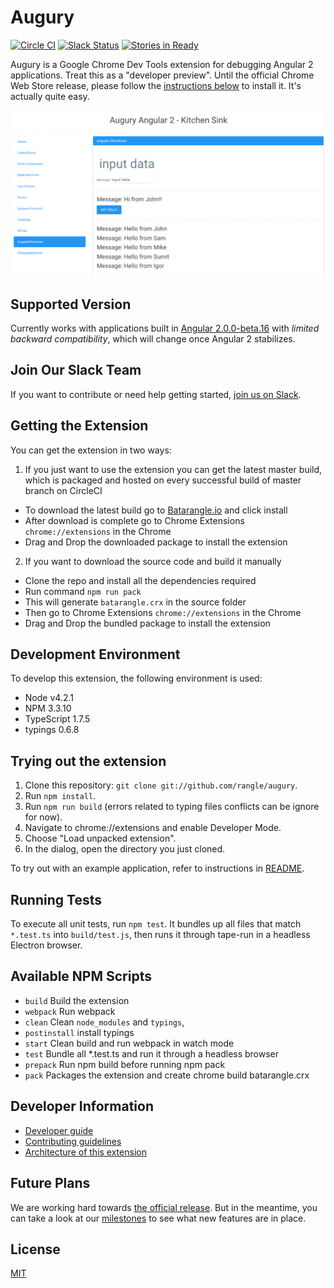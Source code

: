# Augury

[![Circle CI](https://circleci.com/gh/rangle/augury.svg?style=svg)](https://circleci.com/gh/rangle/augury) [![Slack Status](https://augury-slack.herokuapp.com/badge.svg)](https://augury-slack.herokuapp.com)
[![Stories in Ready](https://badge.waffle.io/rangle/augury.svg?label=ready&title=Ready)](https://waffle.io/rangle/augury)

Augury is a Google Chrome Dev Tools extension for debugging Angular 2 applications. Treat this as a "developer preview". Until the official Chrome Web Store release, please follow the [instructions below](#getting-the-extension) to install it. It's actually quite easy.

![Screenshot of Augury](images/screenloop.gif)


## Supported Version

Currently works with applications built in [Angular 2.0.0-beta.16](https://github.com/angular/angular/blob/master/CHANGELOG.md#200-beta16-2016-04-26) with _limited backward compatibility_, which will change once Angular 2 stabilizes.

## Join Our Slack Team

If you want to contribute or need help getting started, [join us on Slack](https://augury-slack.herokuapp.com).

## Getting the Extension

You can get the extension in two ways:

1. If you just want to use the extension you can get the latest master build, which is packaged and hosted on every successful build of master branch on CircleCI
 * To download the latest build go to [Batarangle.io](http://batarangle.io) and click install
 * After download is complete go to Chrome Extensions `chrome://extensions` in the Chrome
 * Drag and Drop the downloaded package to install the extension

2. If you want to download the source code and build it manually
 * Clone the repo and install all the dependencies required
 * Run command `npm run pack`
 * This will generate `batarangle.crx` in the source folder
 * Then go to Chrome Extensions `chrome://extensions` in the Chrome
 * Drag and Drop the bundled package to install the extension

## Development Environment

To develop this extension, the following environment is used:

* Node v4.2.1
* NPM 3.3.10
* TypeScript 1.7.5
* typings 0.6.8

## Trying out the extension

1. Clone this repository: `git clone git://github.com/rangle/augury`.
2. Run `npm install`.
3. Run `npm run build` (errors related to typing files conflicts can be ignore for now).
4. Navigate to chrome://extensions and enable Developer Mode.
5. Choose "Load unpacked extension".
6. In the dialog, open the directory you just cloned.

To try out with an example application, refer to instructions in [README](./example-apps/todo-mvc-example/README.md).

## Running Tests

To execute all unit tests, run `npm test`. It bundles up all files that match `*.test.ts` into `build/test.js`, then runs it through tape-run in a headless Electron browser.

## Available NPM Scripts

- `build` Build the extension
- `webpack` Run webpack
- `clean` Clean `node_modules` and `typings`,
- `postinstall` install typings
- `start` Clean build and run webpack in watch mode
- `test` Bundle all *.test.ts and run it through a headless browser
- `prepack` Run npm build before running npm pack
- `pack` Packages the extension and create chrome build batarangle.crx

## Developer Information

- [Developer guide](https://github.com/rangle/augury/wiki)
- [Contributing guidelines](CONTRIBUTING.md)
- [Architecture of this extension](./docs/ARCHITECTURE.md)

## Future Plans

We are working hard towards [the official release](https://github.com/rangle/augury/releases). But in the meantime, you can take a look at our [milestones](https://github.com/rangle/augury/milestones) to see what new features are in place.

## License
[MIT](LICENSE)
